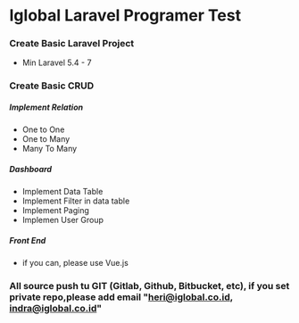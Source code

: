 # Iglobal Laravel Programer Test

### Create Basic Laravel Project
 - Min Laravel 5.4 - 7
### Create Basic CRUD
 ##### Implement Relation
 * One to One
 * One to Many
 * Many To Many
 ##### Dashboard
  - Implement Data Table
  - Implement Filter in data table
  - Implement Paging
  - Implemen User Group
  
 ##### Front End
  - if you can, please use Vue.js
  
### All source push tu GIT (Gitlab, Github, Bitbucket, etc), if you set private repo,please  add email "heri@iglobal.co.id, indra@iglobal.co.id" 
